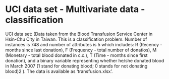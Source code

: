 # UCI data set - Multivariate data - classification
 UCI data set:  (Data taken from the Blood Transfusion Service Center in Hsin-Chu City in Taiwan. This is a classification problem. Number of instances is 748 and number of attributes is 5 which includes: R (Recency - months since last donation), F (Frequency - total number of donatios), M (Monetary - total blood donated in c.c.), T (Time - months since first donation), and a binary variable representing whether he/she donated blood in March 2007 (1 stand for donating blood; 0 stands for not donating blood)2 ). The data is available as ‘transfusion.xlsx’.

